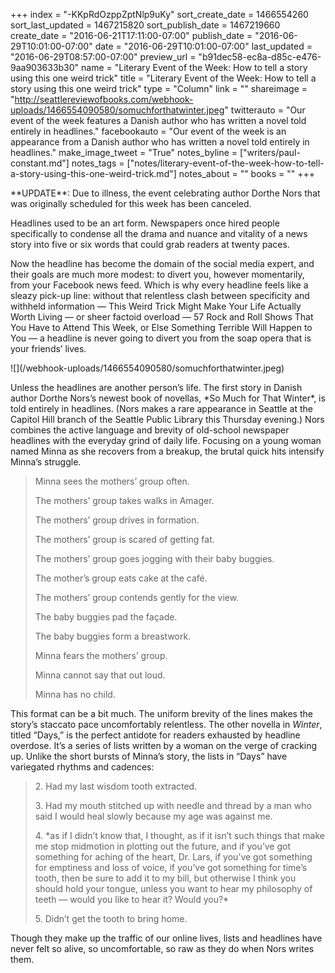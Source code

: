 +++
index = "-KKpRdOzppZptNlp9uKy"
sort_create_date = 1466554260
sort_last_updated = 1467215820
sort_publish_date = 1467219660
create_date = "2016-06-21T17:11:00-07:00"
publish_date = "2016-06-29T10:01:00-07:00"
date = "2016-06-29T10:01:00-07:00"
last_updated = "2016-06-29T08:57:00-07:00"
preview_url = "b91dec58-ec8a-d85c-e476-9aa903633b30"
name = "Literary Event of the Week: How to tell a story using this one weird trick"
title = "Literary Event of the Week: How to tell a story using this one weird trick"
type = "Column"
link = ""
shareimage = "http://seattlereviewofbooks.com/webhook-uploads/1466554090580/somuchforthatwinter.jpeg"
twitterauto = "Our event of the week features a Danish author who has written a novel told entirely in headlines."
facebookauto = "Our event of the week is an appearance from a Danish author who has written a novel told entirely in headlines."
make_image_tweet = "True"
notes_byline = ["writers/paul-constant.md"]
notes_tags = ["notes/literary-event-of-the-week-how-to-tell-a-story-using-this-one-weird-trick.md"]
notes_about = ""
books = ""
+++
<p class="intro">**UPDATE**: Due to illness, the event celebrating author Dorthe Nors that was originally scheduled for this week has been canceled.</p>

Headlines used to be an art form. Newspapers once hired people specifically to condense all the drama and nuance and vitality of a news story into five or six words that could grab readers at twenty paces. 

Now the headline has become the domain of the social media expert, and their goals are much more modest: to divert you, however momentarily, from your Facebook news feed. Which is why every headline feels like a sleazy pick-up line: without that relentless clash between specificity and withheld information — This Weird Trick Might Make Your Life Actually Worth Living — or sheer factoid overload — 57 Rock and Roll Shows That You Have to Attend This Week, or Else Something Terrible Will Happen to You — a headline is never going to divert you from the soap opera that is your friends’ lives.
<p class="image-left">![](/webhook-uploads/1466554090580/somuchforthatwinter.jpeg)</p>
Unless the headlines are another person’s life. The first story in Danish author Dorthe Nors’s newest book of novellas, *So Much for That Winter*, is told entirely in headlines. (Nors makes a rare appearance in Seattle at the Capitol Hill branch of the Seattle Public Library this Thursday evening.) Nors combines the active language and brevity of old-school newspaper headlines with the everyday grind of daily life. Focusing on a young woman named Minna as she recovers from a breakup, the brutal quick hits intensify Minna’s struggle.

<blockquote><p>Minna sees the mothers’ group often.</p>
<p>The mothers’ group takes walks in Amager.</p>
<p>The mothers’ group drives in formation.</p>
<p>The mothers’ group is scared of getting fat.</p>
<p>The mothers’ group goes jogging with their baby buggies.</p>
<p>The mother’s group eats cake at the café.</p>
<p>The mothers’ group contends gently for the view.</p>
<p>The baby buggies pad the façade.</p>
<p>The baby buggies form a breastwork.</p>
<p>Minna fears the mothers’ group.</p>
<p>Minna cannot say that out loud.</p>
<p>Minna has no child.</p></blockquote>

This format can be a bit much. The uniform brevity of the lines makes the story’s staccato pace uncomfortably relentless. The other novella in *Winter*, titled “Days,” is the perfect antidote for readers exhausted by headline overdose. It’s a series of lists written by a woman on the verge of cracking up. Unlike the short bursts of Minna’s story, the lists in “Days” have variegated rhythms and cadences:

<blockquote><p>2. Had my last wisdom tooth extracted.</p>
<p>3. Had my mouth stitched up with needle and thread by a man who said I would heal slowly because my age was against me.</p>
<p>4. *as if I didn’t know that, I thought, as if it isn’t such things that make me stop midmotion in plotting out the future, and if you’ve got something for aching of the heart, Dr. Lars, if you’ve got something for emptiness and loss of voice, if you’ve got something for time’s tooth, then be sure to add it to my bill, but otherwise I think you should hold your tongue, unless you want to hear my philosophy of teeth — would you like to hear it? Would you?*</p>
<p>5. Didn’t get the tooth to bring home.</p></blockquote>

Though they make up the traffic of our online lives, lists and headlines have never felt so alive, so uncomfortable, so raw as they do when Nors writes them.
